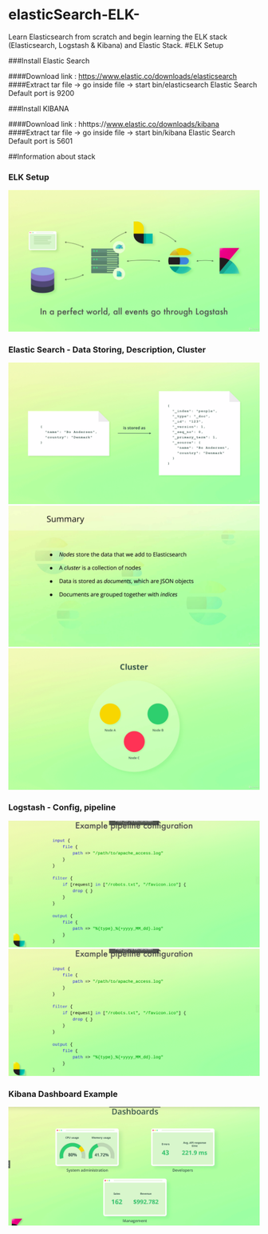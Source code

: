 # elasticSearch-ELK-
Learn Elasticsearch from scratch and begin learning the ELK stack (Elasticsearch, Logstash &amp; Kibana) and Elastic Stack.
#ELK Setup

###Install Elastic Search

####Download link : https://www.elastic.co/downloads/elasticsearch
####Extract tar file -> go inside file -> start bin/elasticsearch
Elastic Search Default port is 9200

###Install KIBANA

####Download link : hhttps://www.elastic.co/downloads/kibana
####Extract tar file -> go inside file -> start bin/kibana
Elastic Search Default port is 5601

##Information about stack
### ELK  Setup
<img src="./images/ELKSetup.png" alt="architecture">

### Elastic Search - Data Storing, Description, Cluster
<img src="./images/elasticDataStoring.png" alt="architecture">
<img src="./images/elasticDis.png" alt="architecture">
<img src="./images/cluster.png" alt="architecture">


### Logstash - Config, pipeline
<img src="./images/logstashConfig.png" alt="architecture">
<img src="./images/logstashPipeline.png" alt="architecture">

### Kibana Dashboard Example
<img src="./images/kibanaExampleDashboard.png" alt="architecture">


